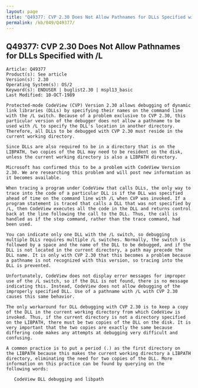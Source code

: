 ```yaml
---
layout: page
title: "Q49377: CVP 2.30 Does Not Allow Pathnames for DLLs Specified with /L"
permalink: /kb/049/Q49377/
---
```


## Q49377: CVP 2.30 Does Not Allow Pathnames for DLLs Specified with /L

	Article: Q49377
	Product(s): See article
	Version(s): 2.30
	Operating System(s): OS/2
	Keyword(s): ENDUSER | buglist2.30 | mspl13_basic
	Last Modified: 10-OCT-1989
	
	Protected-mode CodeView (CVP) Version 2.30 allows debugging of dynamic
	link libraries (DLLs) by specifying their names on the command line
	with the /L switch. Because of a problem exclusive to CVP 2.30, this
	particular version of the debugger does not allow a pathname to be
	used with /L to specify the DLL's location in another directory.
	Therefore, all DLLs to be debugged with CVP 2.30 must reside in the
	current working directory.
	
	Since DLLs are also required to be in a directory that is on the
	LIBPATH, two copies of the DLL may need to be resident on the disk,
	unless the current working directory is also a LIBPATH directory.
	
	Microsoft has confirmed this to be a problem with CodeView Version
	2.30. We are researching this problem and will post new information as
	it becomes available.
	
	When tracing a program under CodeView that calls DLLs, the only way to
	trace into the code of a particular DLL is if the DLL was specified
	ahead of time on the command line with /L when CVP was invoked. If a
	program statement is traced that calls a DLL that was not specified by
	/L, then CodeView executes all the code in the DLL and returns control
	back at the line following the call to the DLL. Thus, the call is
	handled as if the step command, rather than the trace command, had
	been used.
	
	You can indicate only one DLL with the /L switch, so debugging
	multiple DLLs requires multiple /L switches. Normally, the switch is
	followed by a space and the name of the DLL to be debugged, and if the
	DLL is not located in the current directory, a path may precede the
	DLL name. It is only with CVP 2.30 that this becomes a problem because
	a pathname is not recognized with this version, so tracing into the
	DLL is prevented.
	
	Unfortunately, CodeView does not display error messages for improper
	use of the /L switch, so if the DLL is not found, there is no message
	indicating this. Instead, CodeView does not allow debugging of the
	improperly specified DLL. Use of a pathname with /L with CVP 2.30
	causes this same behavior.
	
	The only workaround for DLL debugging with CVP 2.30 is to keep a copy
	of the DLL in the current working directory from which CodeView is
	invoked. Thus, if the current directory is not a directory specified
	on the LIBPATH, there must be two copies of the DLL on the disk. It is
	very important that the two copies are exactly the same because
	differing code makes any attempts at debugging very difficult and
	confusing.
	
	A common practice is to put a period (.) as the first directory on
	the LIBPATH because this makes the current working directory a LIBPATH
	directory, eliminating the need for two copies of the DLL. More
	information on this practice can be found by querying on the
	following words:
	
	   CodeView DLL debugging and libpath
